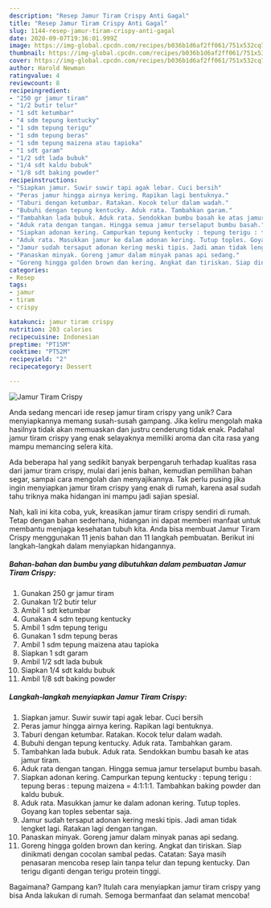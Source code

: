 ```yaml
---
description: "Resep Jamur Tiram Crispy Anti Gagal"
title: "Resep Jamur Tiram Crispy Anti Gagal"
slug: 1144-resep-jamur-tiram-crispy-anti-gagal
date: 2020-09-07T19:36:01.999Z
image: https://img-global.cpcdn.com/recipes/b036b1d6af2ff061/751x532cq70/jamur-tiram-crispy-foto-resep-utama.jpg
thumbnail: https://img-global.cpcdn.com/recipes/b036b1d6af2ff061/751x532cq70/jamur-tiram-crispy-foto-resep-utama.jpg
cover: https://img-global.cpcdn.com/recipes/b036b1d6af2ff061/751x532cq70/jamur-tiram-crispy-foto-resep-utama.jpg
author: Harold Newman
ratingvalue: 4
reviewcount: 8
recipeingredient:
- "250 gr jamur tiram"
- "1/2 butir telur"
- "1 sdt ketumbar"
- "4 sdm tepung kentucky"
- "1 sdm tepung terigu"
- "1 sdm tepung beras"
- "1 sdm tepung maizena atau tapioka"
- "1 sdt garam"
- "1/2 sdt lada bubuk"
- "1/4 sdt kaldu bubuk"
- "1/8 sdt baking powder"
recipeinstructions:
- "Siapkan jamur. Suwir suwir tapi agak lebar. Cuci bersih"
- "Peras jamur hingga airnya kering. Rapikan lagi bentuknya."
- "Taburi dengan ketumbar. Ratakan. Kocok telur dalam wadah."
- "Bubuhi dengan tepung kentucky. Aduk rata. Tambahkan garam."
- "Tambahkan lada bubuk. Aduk rata. Sendokkan bumbu basah ke atas jamur tiram."
- "Aduk rata dengan tangan. Hingga semua jamur terselaput bumbu basah."
- "Siapkan adonan kering. Campurkan tepung kentucky : tepung terigu : tepung beras : tepung maizena = 4:1:1:1. Tambahkan baking powder dan kaldu bubuk."
- "Aduk rata. Masukkan jamur ke dalam adonan kering. Tutup toples. Goyang kan toples sebentar saja."
- "Jamur sudah tersaput adonan kering meski tipis. Jadi aman tidak lengket lagi. Ratakan lagi dengan tangan."
- "Panaskan minyak. Goreng jamur dalam minyak panas api sedang."
- "Goreng hingga golden brown dan kering. Angkat dan tiriskan. Siap dinikmati dengan cocolan sambal pedas. Catatan: Saya masih penasaran mencoba resep lain tanpa telur dan tepung kentucky. Dan terigu diganti dengan terigu protein tinggi."
categories:
- Resep
tags:
- jamur
- tiram
- crispy

katakunci: jamur tiram crispy 
nutrition: 203 calories
recipecuisine: Indonesian
preptime: "PT15M"
cooktime: "PT52M"
recipeyield: "2"
recipecategory: Dessert

---
```



![Jamur Tiram Crispy](https://img-global.cpcdn.com/recipes/b036b1d6af2ff061/751x532cq70/jamur-tiram-crispy-foto-resep-utama.jpg)

Anda sedang mencari ide resep jamur tiram crispy yang unik? Cara menyiapkannya memang susah-susah gampang. Jika keliru mengolah maka hasilnya tidak akan memuaskan dan justru cenderung tidak enak. Padahal jamur tiram crispy yang enak selayaknya memiliki aroma dan cita rasa yang mampu memancing selera kita.

Ada beberapa hal yang sedikit banyak berpengaruh terhadap kualitas rasa dari jamur tiram crispy, mulai dari jenis bahan, kemudian pemilihan bahan segar, sampai cara mengolah dan menyajikannya. Tak perlu pusing jika ingin menyiapkan jamur tiram crispy yang enak di rumah, karena asal sudah tahu triknya maka hidangan ini mampu jadi sajian spesial.




Nah, kali ini kita coba, yuk, kreasikan jamur tiram crispy sendiri di rumah. Tetap dengan bahan sederhana, hidangan ini dapat memberi manfaat untuk membantu menjaga kesehatan tubuh kita. Anda bisa membuat Jamur Tiram Crispy menggunakan 11 jenis bahan dan 11 langkah pembuatan. Berikut ini langkah-langkah dalam menyiapkan hidangannya.

<!--inarticleads1-->

##### Bahan-bahan dan bumbu yang dibutuhkan dalam pembuatan Jamur Tiram Crispy:

1. Gunakan 250 gr jamur tiram
1. Gunakan 1/2 butir telur
1. Ambil 1 sdt ketumbar
1. Gunakan 4 sdm tepung kentucky
1. Ambil 1 sdm tepung terigu
1. Gunakan 1 sdm tepung beras
1. Ambil 1 sdm tepung maizena atau tapioka
1. Siapkan 1 sdt garam
1. Ambil 1/2 sdt lada bubuk
1. Siapkan 1/4 sdt kaldu bubuk
1. Ambil 1/8 sdt baking powder




<!--inarticleads2-->

##### Langkah-langkah menyiapkan Jamur Tiram Crispy:

1. Siapkan jamur. Suwir suwir tapi agak lebar. Cuci bersih
1. Peras jamur hingga airnya kering. Rapikan lagi bentuknya.
1. Taburi dengan ketumbar. Ratakan. Kocok telur dalam wadah.
1. Bubuhi dengan tepung kentucky. Aduk rata. Tambahkan garam.
1. Tambahkan lada bubuk. Aduk rata. Sendokkan bumbu basah ke atas jamur tiram.
1. Aduk rata dengan tangan. Hingga semua jamur terselaput bumbu basah.
1. Siapkan adonan kering. Campurkan tepung kentucky : tepung terigu : tepung beras : tepung maizena = 4:1:1:1. Tambahkan baking powder dan kaldu bubuk.
1. Aduk rata. Masukkan jamur ke dalam adonan kering. Tutup toples. Goyang kan toples sebentar saja.
1. Jamur sudah tersaput adonan kering meski tipis. Jadi aman tidak lengket lagi. Ratakan lagi dengan tangan.
1. Panaskan minyak. Goreng jamur dalam minyak panas api sedang.
1. Goreng hingga golden brown dan kering. Angkat dan tiriskan. Siap dinikmati dengan cocolan sambal pedas. Catatan: Saya masih penasaran mencoba resep lain tanpa telur dan tepung kentucky. Dan terigu diganti dengan terigu protein tinggi.




Bagaimana? Gampang kan? Itulah cara menyiapkan jamur tiram crispy yang bisa Anda lakukan di rumah. Semoga bermanfaat dan selamat mencoba!

